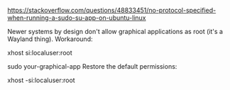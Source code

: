 https://stackoverflow.com/questions/48833451/no-protocol-specified-when-running-a-sudo-su-app-on-ubuntu-linux

Newer systems by design don't allow graphical applications as root (it's a Wayland thing). Workaround:

xhost si:localuser:root

sudo   your-graphical-app
Restore the default permissions:

xhost -si:localuser:root